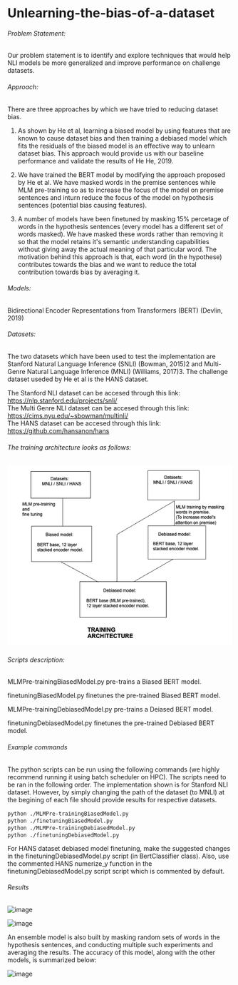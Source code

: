 # Unlearning-the-bias-of-a-dataset

###### Problem Statement: 
Our problem statement is to identify and explore techniques that would help NLI models be more generalized and improve performance on challenge datasets. 

###### Approach: 
There are three approaches by which we have tried to reducing dataset bias.

1. As shown by He et al, learning a biased model by using features that are known to cause dataset bias and then training a debiased model which fits the residuals of the biased model is an effective way to unlearn dataset bias. This approach would provide us with our baseline performance and validate the results of He He, 2019.

2. We have trained the BERT model by modifying the approach proposed by He et al. We have masked words in the premise sentences while MLM pre-training so as to increase the focus of the model on premise sentences and inturn reduce the focus of the model on hypothesis sentences (potential bias causing features).

3. A number of models have been finetuned by masking 15% percetage of words in the hypothesis sentences (every model has a different set of words masked). We have masked these words rather than removing it so that the model retains it's semantic understanding capabilities without giving away the actual meaning of that particular word. The motivation behind this approach is that, each word (in the hypothese) contributes towards the bias and we want to reduce the total contribution towards bias by averaging it.

###### Models: 
Bidirectional Encoder Representations from Transformers (BERT) (Devlin, 2019)  

###### Datasets: 
The two datasets which have been used to test the implementation are Stanford Natural Language Inference (SNLI) (Bowman, 2015)2 and Multi-Genre Natural Language Inference (MNLI) (Williams, 2017)3. The challenge dataset useded by He et al is the HANS dataset.  

The Stanford NLI dataset can be accesed through this link: https://nlp.stanford.edu/projects/snli/  
The Multi Genre NLI dataset can be accesed through this link: https://cims.nyu.edu/~sbowman/multinli/  
The HANS dataset can be accesed through this link: https://github.com/hansanon/hans  

###### The training architecture looks as follows:

![alt text](https://raw.githubusercontent.com/pradyGn/Unlearning-the-bias-of-a-dataset/main/Architecture.png)

###### Scripts description:

MLMPre-trainingBiasedModel.py pre-trains a Biased BERT model.    

finetuningBiasedModel.py finetunes the pre-trained Biased BERT model.   

MLMPre-trainingDebiasedModel.py pre-trains a Deiased BERT model.   

finetuningDebiasedModel.py finetunes the pre-trained Debiased BERT model.   

###### Example commands
The python scripts can be run using the following commands (we highly recommend running it using batch scheduler on HPC). The scripts need to be ran in the following order. The implementation shown is for Stanford NLI dataset. However, by simply changing the path of the dataset (to MNLI) at the begining of each file should provide results for respective datasets.

```
python ./MLMPre-trainingBiasedModel.py
python ./finetuningBiasedModel.py
python ./MLMPre-trainingDebiasedModel.py
python ./finetuningDebiasedModel.py
```

For HANS dataset debiased model finetuning, make the suggested changes in the finetuningDebiasedModel.py script (in BertClassifier class). Also, use the commented HANS numerize_y function in the finetuningDebiasedModel.py script script which is commented by default.

###### Results

![image](https://user-images.githubusercontent.com/34334397/168493713-879d46ca-8dea-4566-8e74-caa553513992.png)  

![image](https://user-images.githubusercontent.com/34334397/168493801-83681a98-e5b3-4c99-9a01-33778a64187a.png)  

An ensemble model is also built by masking random sets of words in the hypothesis sentences, and conducting multiple such experiments and averaging the results. The accuracy of this model, along with the other models, is summarized below:

![image](https://user-images.githubusercontent.com/34334397/168493775-78b72f5e-3580-40be-9a4a-c95ff9ad0011.png)  




